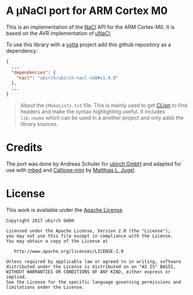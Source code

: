 # A μNaCl port for ARM Cortex M0

This is an implementation of the [NaCl](https://nacl.cr.yp.to/) API
for the ARM Cortex-M0. It is based on the AVR implementation of
[μNaCl](https://munacl.cryptojedi.org/curve25519-atmega.shtml).

To use this library with a [yotta](http://docs.yottabuild.org/) project
add this github repository as a dependency:

```json
{
  ...
  "dependencies": {
    "nacl": "ubirch/ubirch-nacl-cm0#v1.0.0"
  },
  ...
}
```

> About the `CMakeLists.txt` file. This is mainly used to get
> [CLion](https://www.jetbrains.com/clion/) to find headers and make the
> syntax highlighting useful. It includes `lib.cmake` which can be used
> in a another project and only adds the library sources.

# Credits

The port was done by Andreas Schuler for [ubirch GmbH](http://ubirch.com) and
adapted for use with [mbed](https://mbed.org) and [Calliope mini](http://calliope.cc)
by [Matthias L. Jugel](https://github.com/thinkberg).

# License

This work is available under the [Apache License](LICENSE)

```
Copyright 2017 ubirch GmbH

Licensed under the Apache License, Version 2.0 (the "License");
you may not use this file except in compliance with the License.
You may obtain a copy of the License at

   http://www.apache.org/licenses/LICENSE-2.0

Unless required by applicable law or agreed to in writing, software
distributed under the License is distributed on an "AS IS" BASIS,
WITHOUT WARRANTIES OR CONDITIONS OF ANY KIND, either express or implied.
See the License for the specific language governing permissions and
limitations under the License.
````